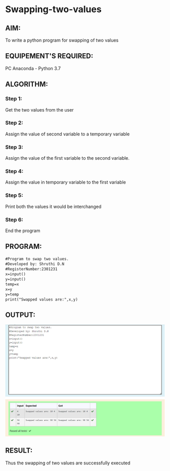 # Swapping-two-values
## AIM:
To write a python program for swapping of two values
## EQUIPEMENT'S REQUIRED: 
PC
Anaconda - Python 3.7
## ALGORITHM: 
### Step 1:
Get the two values from the user
### Step 2: 
Assign the value of second variable to a temporary variable 
### Step 3: 
Assign the value of the first variable to the second variable.
### Step 4:  
Assign the value in temporary variable to the first variable
### Step 5: 
Print both the values it would be interchanged
### Step 6: 
End the program
## PROGRAM:
```
#Program to swap two values.
#Developed by: Shruthi D.N
#RegisterNumber:2301231
x=input()
y=input()
temp=x
x=y
y=temp
print("Swapped values are:",x,y)
```
## OUTPUT:
![output](/Swap%20output.png)

## RESULT:
Thus the swapping of two values are successfully executed



